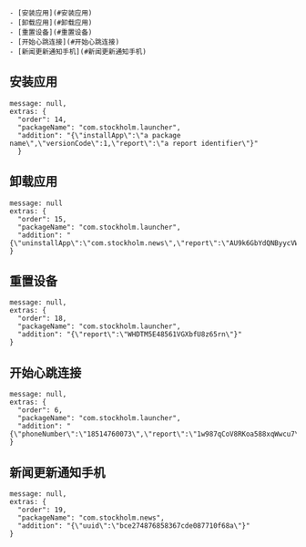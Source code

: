 <!-- TOC depthFrom:1 depthTo:6 withLinks:1 updateOnSave:1 orderedList:0 -->

	- [安装应用](#安装应用)
	- [卸载应用](#卸载应用)
	- [重置设备](#重置设备)
	- [开始心跳连接](#开始心跳连接)
	- [新闻更新通知手机](#新闻更新通知手机)

<!-- /TOC -->

## 安装应用

```
message: null,
extras: {
  "order": 14,
  "packageName": "com.stockholm.launcher",
  "addition": "{\"installApp\":\"a package name\",\"versionCode\":1,\"report\":\"a report identifier\"}"
  }
```

## 卸载应用

```
message: null
extras: {
  "order": 15,
  "packageName": "com.stockholm.launcher",
  "addition": "{\"uninstallApp\":\"com.stockholm.news\",\"report\":\"AU9k6GbYdQNByycVWE4XkbV3\"}"
}
```

## 重置设备

```
message: null,
extras: {
  "order": 18,
  "packageName": "com.stockholm.launcher",
  "addition": "{\"report\":\"WHDTM5E48561VGXbfU8z65rn\"}"
}
```

## 开始心跳连接

```
message: null,
extras: {
  "order": 6,
  "packageName": "com.stockholm.launcher",
  "addition": "{\"phoneNumber\":\"18514760073\",\"report\":\"1w987qCoV8RKoa588xqWwcu7\"}"
}
```

## 新闻更新通知手机

```
message: null,
extras: {
  "order": 19,
  "packageName": "com.stockholm.news",
  "addition": "{\"uuid\":\"bce274876858367cde087710f68a\"}"
}
```
